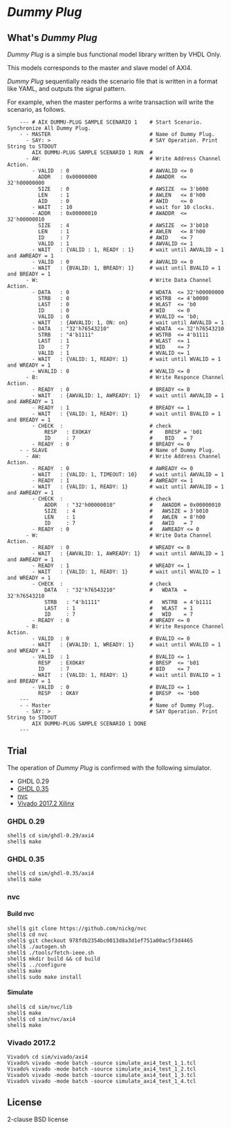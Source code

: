 *Dummy Plug*
============

## What's *Dummy Plug*

*Dummy Plug* is a simple bus functional model library written by VHDL Only.  

This models corresponds to the master and slave model of AXI4. 

*Dummy Plug* sequentially reads the scenario file that is written in a format like YAML, 
and outputs the signal pattern.

For example, when the master performs a write transaction will write the scenario, as follows.

        --- # AIX DUMMU-PLUG SAMPLE SCENARIO 1    # Start Scenario. Synchronize All Dummy Plug.
        - - MASTER                                # Name of Dummy Plug.
          - SAY: >                                # SAY Operation. Print String to STDOUT
            AIX DUMMU-PLUG SAMPLE SCENARIO 1 RUN  #
          - AW:                                   # Write Address Channel Action.
            - VALID  : 0                          # AWVALID <= 0
              ADDR   : 0x00000000                 # AWADDR  <= 32'h00000000
              SIZE   : 0                          # AWSIZE  <= 3'b000
              LEN    : 1                          # AWLEN   <= 8'h00
              AID    : 0                          # AWID    <= 0
            - WAIT   : 10                         # wait for 10 clocks.
            - ADDR   : 0x00000010                 # AWADDR  <= 32'h00000010
              SIZE   : 4                          # AWSIZE  <= 3'b010
              LEN    : 1                          # AWLEN   <= 8'h00
              ID     : 7                          # AWID    <= 7
              VALID  : 1                          # AWVALID <= 1
            - WAIT   : {VALID : 1, READY : 1}     # wait until AWVALID = 1 and AWREADY = 1
            - VALID  : 0                          # AWVALID <= 0
            - WAIT   : {BVALID: 1, BREADY: 1}     # wait until BVALID = 1 and BREADY = 1
          - W:                                    # Write Data Channel Action.
            - DATA   : 0                          # WDATA  <= 32'h00000000
              STRB   : 0                          # WSTRB  <= 4'b0000
              LAST   : 0                          # WLAST  <= 'b0
              ID     : 0                          # WID    <= 0
              VALID  : 0                          # WVALID <= 'b0;
            - WAIT   : {AWVALID: 1, ON: on}       # wait until AWVALID = 1 
            - DATA   : "32'h76543210"             # WDATA  <= 32'h76543210
              STRB   : "4'b1111"                  # WSTRB  <= 4'b1111
              LAST   : 1                          # WLAST  <= 1
              ID     : 7                          # WID    <= 7
              VALID  : 1                          # WVALID <= 1
            - WAIT   : {VALID: 1, READY: 1}       # wait until WVALID = 1 and WREADY = 1
            - WVALID : 0                          # WVALID <= 0
          - B:                                    # Write Responce Channel Action.
            - READY  : 0                          # BREADY <= 0
            - WAIT   : {AWVALID: 1, AWREADY: 1}   # wait until AWVALID = 1 and AWREADY = 1
            - READY  : 1                          # BREADY <= 1
            - WAIT   : {VALID: 1, READY: 1}       # wait until BVALID = 1 and BREADY = 1
            - CHECK  :                            # check 
                RESP   : EXOKAY                   #    BRESP = 'b01
                ID     : 7                        #    BID   = 7
            - READY  : 0                          # BREADY <= 0
        - - SLAVE                                 # Name of Dummy Plug.
          - AW:                                   # Write Address Channel Action.
            - READY  : 0                          # AWREADY <= 0
            - WAIT   : {VALID: 1, TIMEOUT: 10}    # wait until AWVALID = 1
            - READY  : 1                          # AWREADY <= 1
            - WAIT   : {VALID: 1, READY: 1}       # wait until AWVALID = 1 and AWREADY = 1
            - CHECK  :                            # check 
                ADDR   : "32'h00000010"           #   AWADDR = 0x00000010
                SIZE   : 4                        #   AWSIZE = 3'b010
                LEN    : 1                        #   AWLEN  = 8'h00
                ID     : 7                        #   AWID   = 7
            - READY  : 0                          #   AWREADY <= 0
          - W:                                    # Write Data Channel Action.
            - READY  : 0                          # WREADY <= 0
            - WAIT   : {AWVALID: 1, AWREADY: 1}   # wait until AWVALID = 1 and AWREADY = 1
            - READY  : 1                          # WREADY <= 1
            - WAIT   : {VALID: 1, READY: 1}       # wait until WVALID = 1 and WREADY = 1
            - CHECK  :                            # check
                DATA   : "32'h76543210"           #   WDATA  = 32'h76543210
                STRB   : "4'b1111"                #   WSTRB  = 4'b1111
                LAST   : 1                        #   WLAST  = 1
                ID     : 7                        #   WID    = 7
            - READY  : 0                          # WREADY <= 0
          - B:                                    # Write Responce Channel Action.
            - VALID  : 0                          # BVALID <= 0
            - WAIT   : {WVALID: 1, WREADY: 1}     # wait until WVALID = 1 and WREADY = 1
            - VALID  : 1                          # BVALID <= 1
              RESP   : EXOKAY                     # BRESP  <= 'b01
              ID     : 7                          # BID    <= 7
            - WAIT   : {VALID: 1, READY: 1}       # wait until BVALID = 1 and BREADY = 1
            - VALID  : 0                          # BVALID <= 1
              RESP   : OKAY                       # BRESP  <= 'b00
        ---                                       # 
        - - Master                                # Name of Dummy Plug.
          - SAY: >                                # SAY Operation. Print String to STDOUT
            AIX DUMMU-PLUG SAMPLE SCENARIO 1 DONE
        ---

## Trial

The operation of *Dummy Plug* is confirmed with the following simulator.

 - GHDL 0.29
 - [GHDL 0.35](https://github.com/ghdl/ghdl)
 - [nvc](https://github.com/nickg/nvc)
 - [Vivado 2017.2 Xilinx](https://www.xilinx.com/products/design-tools/vivado/simulator.html)

### GHDL 0.29

```console
shell$ cd sim/ghdl-0.29/axi4
shell$ make
```

### GHDL 0.35

```console
shell$ cd sim/ghdl-0.35/axi4
shell$ make
```

### nvc

#### Build nvc

```console
shell$ git clone https://github.com/nickg/nvc
shell$ cd nvc
shell$ git checkout 978fdb2354bc0013d8a3d1ef751a00ac5f3d4465
shell$ ./autogen.sh
shell$ ./tools/fetch-ieee.sh
shell$ mkdir build && cd build
shell$ ../configure
shell$ make
shell$ sudo make install
```

#### Simulate

```console
shell$ cd sim/nvc/lib
shell$ make
shell$ cd sim/nvc/axi4
shell$ make
```

### Vivado 2017.2

```console
Vivado% cd sim/vivado/axi4
Vivado% vivado -mode batch -source simulate_axi4_test_1_1.tcl
Vivado% vivado -mode batch -source simulate_axi4_test_1_2.tcl
Vivado% vivado -mode batch -source simulate_axi4_test_1_3.tcl
Vivado% vivado -mode batch -source simulate_axi4_test_1_4.tcl
```

## License

2-clause BSD license


